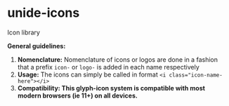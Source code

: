# unide-icons
Icon library

<b>General guidelines:</b>
<ol>
  <li><b>Nomenclature:</b> Nomenclature of icons or logos are done in a fashion that a prefix <code>icon-</code> or <code>logo-</code> is added in each name respectively</li>
  <li><b>Usage:</b> The icons can simply be called in format <code>&#60;i class="icon-name-here"&#62;&#60;/i&#62;</code></li>
  <li><b>Compatibility:<b> This glyph-icon system is compatible with most modern browsers (ie 11+) on all devices.
</ol>

